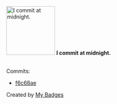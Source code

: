 <img src="https://my-badges.github.io/my-badges/midnight-commits.png" alt="I commit at midnight." title="I commit at midnight." width="128">
<strong>I commit at midnight.</strong>
<br><br>

Commits:

- <a href="https://github.com/ThomasCle/events/commit/f6c68ae0e87926319523077f481e2718a08d4ab0">f6c68ae</a>


Created by <a href="https://github.com/my-badges/my-badges">My Badges</a>